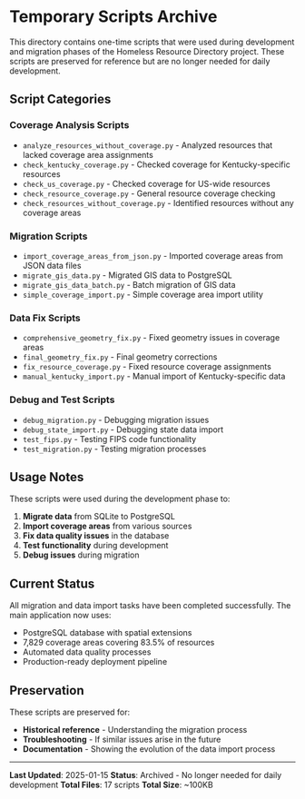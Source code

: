 # Temporary Scripts Archive

This directory contains one-time scripts that were used during development and migration phases of the Homeless Resource Directory project. These scripts are preserved for reference but are no longer needed for daily development.

## Script Categories

### **Coverage Analysis Scripts**
- `analyze_resources_without_coverage.py` - Analyzed resources that lacked coverage area assignments
- `check_kentucky_coverage.py` - Checked coverage for Kentucky-specific resources
- `check_us_coverage.py` - Checked coverage for US-wide resources
- `check_resource_coverage.py` - General resource coverage checking
- `check_resources_without_coverage.py` - Identified resources without any coverage areas

### **Migration Scripts**
- `import_coverage_areas_from_json.py` - Imported coverage areas from JSON data files
- `migrate_gis_data.py` - Migrated GIS data to PostgreSQL
- `migrate_gis_data_batch.py` - Batch migration of GIS data
- `simple_coverage_import.py` - Simple coverage area import utility

### **Data Fix Scripts**
- `comprehensive_geometry_fix.py` - Fixed geometry issues in coverage areas
- `final_geometry_fix.py` - Final geometry corrections
- `fix_resource_coverage.py` - Fixed resource coverage assignments
- `manual_kentucky_import.py` - Manual import of Kentucky-specific data

### **Debug and Test Scripts**
- `debug_migration.py` - Debugging migration issues
- `debug_state_import.py` - Debugging state data import
- `test_fips.py` - Testing FIPS code functionality
- `test_migration.py` - Testing migration processes

## Usage Notes

These scripts were used during the development phase to:
1. **Migrate data** from SQLite to PostgreSQL
2. **Import coverage areas** from various sources
3. **Fix data quality issues** in the database
4. **Test functionality** during development
5. **Debug issues** during migration

## Current Status

All migration and data import tasks have been completed successfully. The main application now uses:
- PostgreSQL database with spatial extensions
- 7,829 coverage areas covering 83.5% of resources
- Automated data quality processes
- Production-ready deployment pipeline

## Preservation

These scripts are preserved for:
- **Historical reference** - Understanding the migration process
- **Troubleshooting** - If similar issues arise in the future
- **Documentation** - Showing the evolution of the data import process

---

**Last Updated**: 2025-01-15
**Status**: Archived - No longer needed for daily development
**Total Files**: 17 scripts
**Total Size**: ~100KB
